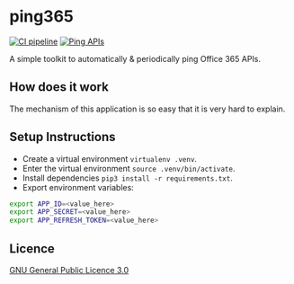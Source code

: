 # ping365

[![CI pipeline](https://github.com/yunpengn/ping365/workflows/CI%20pipeline/badge.svg)](https://github.com/yunpengn/ping365/actions)
[![Ping APIs](https://github.com/yunpengn/ping365/workflows/Ping%20APIs/badge.svg)](https://github.com/yunpengn/ping365/actions)

A simple toolkit to automatically & periodically ping Office 365 APIs.

## How does it work

The mechanism of this application is so easy that it is very hard to explain.

## Setup Instructions

- Create a virtual environment `virtualenv .venv`.
- Enter the virtual environment `source .venv/bin/activate`.
- Install dependencies `pip3 install -r requirements.txt`.
- Export environment variables:
```bash
export APP_ID=<value_here>
export APP_SECRET=<value_here>
export APP_REFRESH_TOKEN=<value_here>
```

## Licence

[GNU General Public Licence 3.0](LICENSE)
